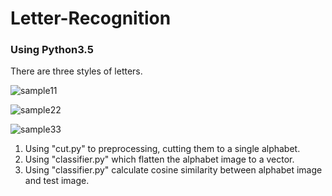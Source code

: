 # Letter-Recognition
### Using Python3.5

There are three styles of letters.


![sample11](https://user-images.githubusercontent.com/12807657/55575890-8b6ac880-5742-11e9-8afb-c560a1d39d94.jpg)

![sample22](https://user-images.githubusercontent.com/12807657/55575897-8d348c00-5742-11e9-8d0b-a8c7f567744a.jpg)

![sample33](https://user-images.githubusercontent.com/12807657/55575906-91f94000-5742-11e9-9990-3edaca89f1f9.jpg)

1. Using "cut.py" to preprocessing, cutting them to a single alphabet.
2. Using "classifier.py" which flatten the alphabet image to a vector.
3. Using "classifier.py" calculate cosine similarity between alphabet image and test image.
